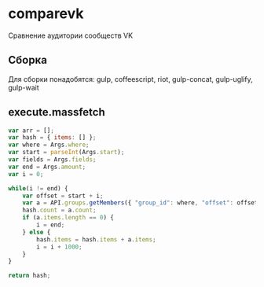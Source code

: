 comparevk
========
Сравнение аудитории сообществ VK

## Сборка

Для сборки понадобятся:
gulp, coffeescript, riot, gulp-concat, gulp-uglify, gulp-wait

## execute.massfetch

```javascript
var arr = [];
var hash = { items: [] };
var where = Args.where;
var start = parseInt(Args.start);
var fields = Args.fields;
var end = Args.amount;
var i = 0;

while(i != end) {
    var offset = start + i;
    var a = API.groups.getMembers({ "group_id": where, "offset": offset, "fields": fields });
    hash.count = a.count;
    if (a.items.length == 0) {
        i = end;
    } else {
        hash.items = hash.items + a.items;
        i = i + 1000;
    }
}

return hash;
```
